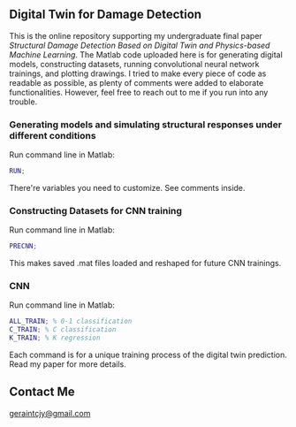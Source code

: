 ## Digital Twin for Damage Detection

This is the online repository supporting my undergraduate final paper *Structural Damage Detection Based on Digital Twin and Physics-based Machine Learning*. The Matlab code uploaded here is for generating digital models, constructing datasets, running convolutional neural network trainings, and plotting drawings. I tried to make every piece of code as readable as possible, as plenty of comments were added to elaborate functionalities. However, feel free to reach out to me if you run into any trouble.

### Generating models and simulating structural responses under different conditions

Run command line in Matlab:

```matlab
RUN;
```

There're variables you need to customize. See comments inside.

### Constructing Datasets for  CNN training

Run command line in Matlab:

```matlab
PRECNN;
```

This makes saved .mat files loaded and reshaped for future CNN trainings.

### CNN

Run command line in Matlab:

```matlab
ALL_TRAIN; % 0-1 classification
C_TRAIN; % C classification
K_TRAIN; % K regression
```

Each command is for a unique training process of the digital twin prediction. Read my paper for more details.

## Contact Me

geraintcjy@gmail.com





